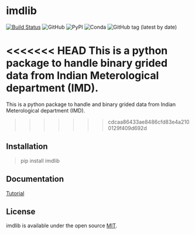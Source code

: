 # imdlib

[![Build Status](https://travis-ci.org/iamsaswata/imdlib.svg?branch=master)](https://travis-ci.org/iamsaswata/imdlib)
![GitHub](https://img.shields.io/github/license/iamsaswata/imdlib)
![PyPI](https://img.shields.io/pypi/v/imdlib)
![Conda](https://img.shields.io/conda/v/iamsaswata/imdlib)
![GitHub tag (latest by date)](https://img.shields.io/github/v/tag/iamsaswata/imdlib)

<<<<<<< HEAD
This is a python package to handle binary grided data from Indian Meterological department (IMD).
=======
This is a python package to handle and binary grided data from Indian Meterological department (IMD).
>>>>>>> cdcaa86433ae8486cfd83e4a2100129f409d692d

## Installation

> pip install imdlib

## Documentation

[Tutorial](https://saswatanandi.github.io/softwares/imdlib)

## License

imdlib is available under the open source [MIT](https://opensource.org/licenses/MIT).
